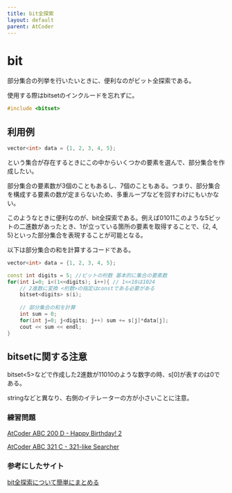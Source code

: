 ```yaml
---
title: bit全探索
layout: default
parent: AtCoder
---
```


# bit
部分集合の列挙を行いたいときに、便利なのがビット全探索である。

使用する際はbitsetのインクルードを忘れずに。
```cpp
#include <bitset>
```

## 利用例
```cpp
vector<int> data = {1, 2, 3, 4, 5};
```
という集合が存在するときにこの中からいくつかの要素を選んで、部分集合を作成したい。

部分集合の要素数が3個のこともあるし、7個のこともある。つまり、部分集合を構成する要素の数が定まらないため、多重ループなどを回すわけにもいかない。

このようなときに便利なのが、bit全探索である。例えば01011このような5ビットの二進数があったとき、1が立っている箇所の要素を取得することで、{2, 4, 5}といった部分集合を表現することが可能となる。

以下は部分集合の和を計算するコードである。
```cpp
vector<int> data = {1, 2, 3, 4, 5};

const int digits = 5; //ビットの桁数 基本的に集合の要素数
for(int i=0; i<(1<<digits); i++){ // 1<<10は1024
    // 2進数に変換 <桁数>の指定はconstである必要がある
    bitset<digits> s(i); 
    
    // 部分集合の和を計算
    int sum = 0;
    for(int j=0; j<digits; j++) sum += s[j]*data[j];
    cout << sum << endl;
}
```

## bitsetに関する注意
bitset<5>などで作成した2進数が11010のような数字の時、s[0]が表すのは0である。

stringなどと異なり、右側のイテレーターの方が小さいことに注意。

### 練習問題

<a href="https://atcoder.jp/contests/abc200/tasks/abc200_d" target="_blank">AtCoder ABC 200 D - Happy Birthday! 2</a>

<a href="https://atcoder.jp/contests/abc321/tasks/abc321_c" target="_blank">AtCoder ABC 321 C - 321-like Searcher</a>

### 参考にしたサイト

<a href="https://qiita.com/hareku/items/3d08511eab56a481c7db" target="_blank">bit全探索について簡単にまとめる</a>